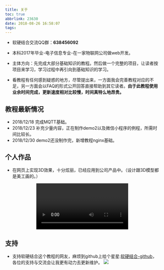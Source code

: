 ```yaml
---
title: 关于
toc: true
abbrlink: 23630
date: 2018-08-26 16:58:07
tags:
---
```

- 软硬结合交流QQ群：__638456092__
- 本科2017年毕业-电子信息专业-在一家物联网公司做web开发。

- 主体方向：先完成大部分基础知识的教程。然后做一个完整的项目，让读者按项目来学习，学习过程中再引向到基础知识的学习。
- 看教程有任何感到疑惑的地方，尽管提出来，一方面我会完善教程对应的不足，另一方面会以FAQ的形式公开回答直接帮助到其它读者。__由于此教程使用业余时间完成，更新速度相对比较慢，时间真特么地昂贵。__ 

## 教程最新情况

- 2018/12/18 完成MQTT基础。
- 2018/12/23 补充少量内容，正在制作demo2以及微信小程序的例程，所需时间比较长。
- 2018/12/30 demo2还没制作完，新增教程nginx基础。

## 个人作品
- 在网页上实现3D效果，十分炫丽，已经应用到公司产品中。（设计跟3D模型都是美工画的。）

<video class="lazy" controls data-src="https://test-1251805228.cos.ap-guangzhou.myqcloud.com/%E5%BE%AE%E6%A8%A1%E5%9D%97.mp4" controls="controls" style="max-width: 100%; display: block; margin-left: auto; margin-right: auto;">
your browser does not support the video tag
</video>

## 支持

- 支持软硬结合这个教程的网友，麻烦到github上给个星星:[软硬结合-github](https://github.com/alwxkxk/soft-and-hard)，各位的支持与交流会让我更有动力去更新维护。
![](http://ww1.sinaimg.cn/large/005BIQVbgy1fxqdje86nij30yr0k1abn.jpg)




